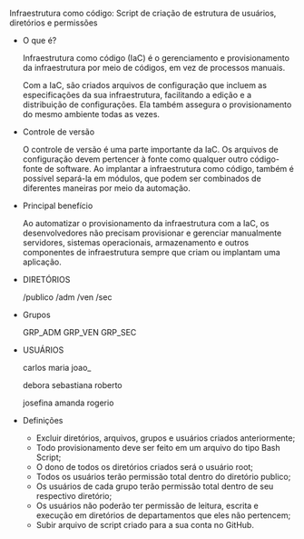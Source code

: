 
Infraestrutura como código:
Script de criação de estrutura de usuários, diretórios e permissões 


*  O que é?

    Infraestrutura como código (IaC) é o gerenciamento e provisionamento da infraestrutura por meio de códigos, em vez de processos manuais.

    Com a IaC, são criados arquivos de configuração que incluem as especificações da sua infraestrutura, facilitando a edição e a distribuição de configurações. Ela também assegura o provisionamento do mesmo ambiente todas as vezes. 

* Controle de versão

    O controle de versão é uma parte importante da IaC. Os arquivos de configuração devem pertencer à fonte como qualquer outro código-fonte de software. Ao implantar a infraestrutura como código, também é possível separá-la em módulos, que podem ser combinados de diferentes maneiras por meio da automação.

* Principal benefício

    Ao automatizar o provisionamento da infraestrutura com a IaC, os desenvolvedores não precisam provisionar e gerenciar manualmente servidores, sistemas operacionais, armazenamento e outros componentes de infraestrutura sempre que criam ou implantam uma aplicação.


 * DIRETÓRIOS

    /publico
    /adm
    /ven
    /sec

* Grupos

    GRP_ADM
    GRP_VEN
    GRP_SEC


* USUÁRIOS

    carlos
    maria
    joao_

    debora
    sebastiana
    roberto

    josefina
    amanda
    rogerio


* Definições

    - Excluir diretórios, arquivos, grupos e usuários criados anteriormente;
    - Todo provisionamento deve ser feito em um arquivo do tipo Bash Script;
    - O dono de todos os diretórios criados será o usuário root;
    - Todos os usuários terão permissão total dentro do diretório publico;
    - Os usuários de cada grupo terão permissão total dentro de seu respectivo diretório;
    - Os usuários não poderão ter permissão de leitura, escrita e execução em diretórios de departamentos que eles não pertencem;
    - Subir arquivo de script criado para a sua conta no GitHub.

